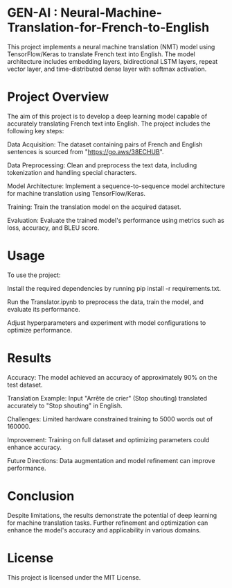 # GEN-AI : Neural-Machine-Translation-for-French-to-English

This project implements a neural machine translation (NMT) model using TensorFlow/Keras to translate French text into English. The model architecture includes embedding layers, bidirectional LSTM layers, repeat vector layer, and time-distributed dense layer with softmax activation.

# Project Overview

The aim of this project is to develop a deep learning model capable of accurately translating French text into English. The project includes the following key steps:

Data Acquisition: The dataset containing pairs of French and English sentences is sourced from "https://go.aws/38ECHUB".

Data Preprocessing: Clean and preprocess the text data, including tokenization and handling special characters.

Model Architecture: Implement a sequence-to-sequence model architecture for machine translation using TensorFlow/Keras.

Training: Train the translation model on the acquired dataset.

Evaluation: Evaluate the trained model's performance using metrics such as loss, accuracy, and BLEU score.

# Usage

To use the project:

Install the required dependencies by running pip install -r requirements.txt.

Run the Translator.ipynb to preprocess the data, train the model, and evaluate its performance.

Adjust hyperparameters and experiment with model configurations to optimize performance.

# Results

Accuracy: The model achieved an accuracy of approximately 90% on the test dataset.

Translation Example: Input "Arrête de crier" (Stop shouting) translated accurately to "Stop shouting" in English.

Challenges: Limited hardware constrained training to 5000 words out of 160000.

Improvement: Training on full dataset and optimizing parameters could enhance accuracy.

Future Directions: Data augmentation and model refinement can improve performance.

# Conclusion

Despite limitations, the results demonstrate the potential of deep learning for machine translation tasks. Further refinement and optimization can enhance the model's accuracy and applicability in various domains.


# License

This project is licensed under the MIT License.
